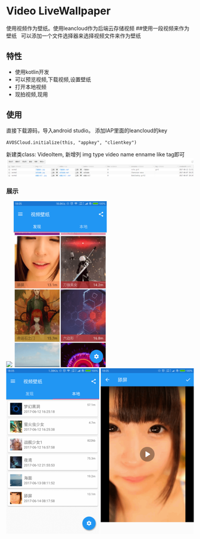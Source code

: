 # Video LiveWallpaper
使用视频作为壁纸。使用leancloud作为后端云存储视频
##使用一段视频来作为壁纸  
可以添加一个文件选择器来选择视频文件来作为壁纸
 ## 特性
 * 使用kotlin开发
 * 可以预览视频,下载视频,设置壁纸
 * 打开本地视频
 * 现拍视频,现用
 
## 使用
 直接下载源码，导入android studio。 添加IAP里面的leancloud的key
 ```
 AVOSCloud.initialize(this, "appkey", "clientkey")
 ```
 新建类class:
 VideoItem, 新增列 img type video name enname like tag即可
 <img src="docs/5.png"/>
### 展示
 
<img src="docs/4.gif" width="250px"/>
<img src="docs/1.png" width="250px"/>
<img src="docs/2.png" width="250px"/>
<img src="docs/3.png" width="250px"/>


